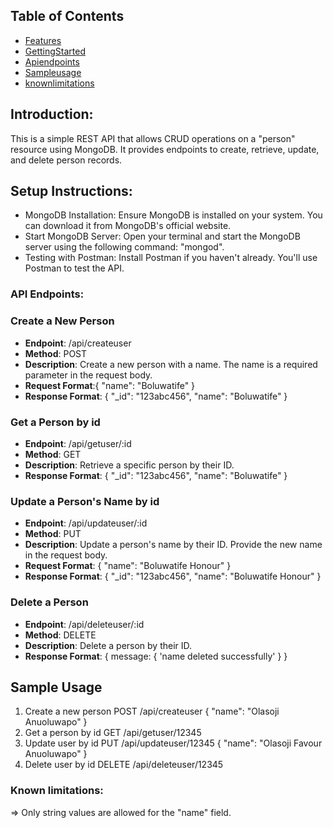 ## Table of Contents
- [Features](Introduction)
- [GettingStarted](#Setup-Instruction)
- [Apiendpoints](#Api-endpoints)
- [Sampleusage](#Sample-usage)
- [knownlimitations](#Known-limitations)
## Introduction:
This is a simple REST API that allows CRUD operations on a "person" resource using MongoDB. It provides endpoints to create, retrieve, update, and delete person records.
## Setup Instructions:
- MongoDB Installation: Ensure MongoDB is installed on your system. You can download it from MongoDB's official website.
- Start MongoDB Server: Open your terminal and start the MongoDB server using the following command: "mongod".
- Testing with Postman: Install Postman if you haven't already. You'll use Postman to test the API.
### API Endpoints:
 ### Create a New Person
- **Endpoint**: /api/createuser
- **Method**: POST
- **Description**: Create a new person with a name. The name is a required parameter in the request body.
- **Request Format**:{
    "name": "Boluwatife"
}
- **Response Format**: {
    "_id": "123abc456",
    "name": "Boluwatife"
}
### Get a Person by id
- **Endpoint**: /api/getuser/:id
- **Method**: GET
- **Description**: Retrieve a specific person by their ID.
- **Response Format**: {
     "_id": "123abc456",
    "name": "Boluwatife"
}
### Update a Person's Name by id
- **Endpoint**: /api/updateuser/:id
- **Method**: PUT
- **Description**: Update a person's name by their ID. Provide the new name in the request body.
- **Request Format**: {
     "name": "Boluwatife Honour"
}
- **Response Format**: {
    "_id": "123abc456",
    "name": "Boluwatife Honour"
}
### Delete a Person
- **Endpoint**: /api/deleteuser/:id
- **Method**: DELETE
- **Description**: Delete a person by their ID.
- **Response Format**: {
    message: {
        'name deleted successfully'
    }
}
## Sample Usage
1. Create a new person
POST /api/createuser
{
  "name": "Olasoji Anuoluwapo"
}
2. Get a person by id
GET /api/getuser/12345
3. Update user by id
PUT /api/updateuser/12345 
{
    "name": "Olasoji Favour Anuoluwapo"
}
4. Delete user by id
DELETE /api/deleteuser/12345 
### Known limitations: 
=> Only string values are allowed for the "name" field.